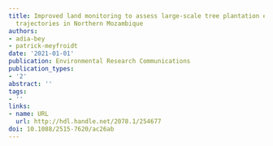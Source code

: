 ```yaml
---
title: Improved land monitoring to assess large-scale tree plantation expansion and
  trajectories in Northern Mozambique
authors:
- adia-bey
- patrick-meyfroidt
date: '2021-01-01'
publication: Environmental Research Communications
publication_types:
- '2'
abstract: ''
tags:
- ''
links:
- name: URL
  url: http://hdl.handle.net/2078.1/254677
doi: 10.1088/2515-7620/ac26ab
---
```

